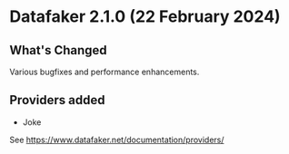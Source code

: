 # Datafaker 2.1.0 (22 February 2024)

## What's Changed

Various bugfixes and performance enhancements.

## Providers added

* Joke

See https://www.datafaker.net/documentation/providers/
